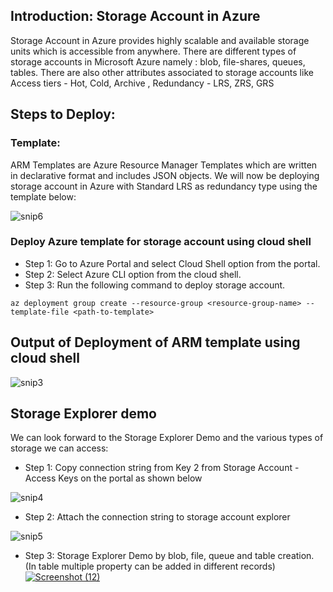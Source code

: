 ## Introduction: Storage Account in Azure
Storage Account in Azure provides highly scalable and available storage units which is accessible from anywhere. There are different types of storage accounts in Microsoft Azure namely : blob, file-shares, queues, tables.
There are also other attributes associated to storage accounts like
Access tiers - Hot, Cold, Archive ,
Redundancy - LRS, ZRS, GRS

## Steps to Deploy:

### Template:

ARM Templates are Azure Resource Manager Templates which are written in declarative format and includes JSON objects.
We will now be deploying storage account in Azure with Standard LRS as redundancy type using the template below:

![snip6](https://user-images.githubusercontent.com/24872414/85270654-417d1800-b497-11ea-9271-c46e891a9f2f.PNG)


### Deploy Azure template for storage account using cloud shell 

- Step 1: Go to Azure Portal and select Cloud Shell option from the portal.
- Step 2: Select Azure CLI option from the cloud shell.
- Step 3: Run the following command to deploy storage account.

`az deployment group create --resource-group <resource-group-name> --template-file <path-to-template>`

## Output of Deployment of ARM template using cloud shell

![snip3](https://user-images.githubusercontent.com/24872414/85196471-0395bd80-b2f8-11ea-86d9-8ec7caededf9.PNG)

## Storage Explorer demo
We can look forward to the Storage Explorer Demo and the various types of storage we can access:

- Step 1: Copy connection string from Key 2 from Storage Account - Access Keys on the portal as shown below

![snip4](https://user-images.githubusercontent.com/24872414/85196573-a9e1c300-b2f8-11ea-9ff4-afb9cd55530b.PNG)
- Step 2: Attach the connection string to storage account explorer

![snip5](https://user-images.githubusercontent.com/24872414/85196660-66d41f80-b2f9-11ea-92f6-5b7d4faa94f0.PNG)
- Step 3: Storage Explorer Demo by blob, file, queue and table creation. (In table multiple property can be added in different records)
[
![Screenshot (12)](https://user-images.githubusercontent.com/24872414/85196669-73587800-b2f9-11ea-98ea-a9e01fa1d6fb.png)
](url)
